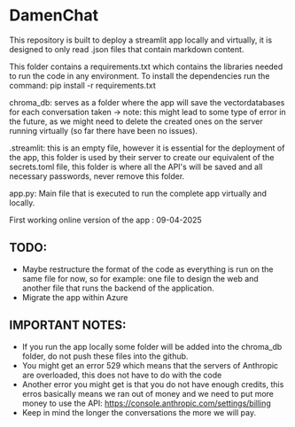 # DamenChat
This repository is built to deploy a streamlit app locally and virtually, it is designed to only read .json files that contain markdown content.

This folder contains a requirements.txt which contains the libraries needed to run the code in any environment. To install the dependencies run the command: pip install -r requirements.txt

chroma_db: serves as a folder where the app will save the vectordatabases for each conversation taken -> note: this might lead to some type of error in the future, as we might need to delete the created ones on the server running virtually (so far there have been no issues).

.streamlit: this is an empty file, however it is essential for the deployment of the app, this folder is used by their server to create our equivalent of the secrets.toml file, this folder is where all the API's will be saved and all necessary passwords, never remove this folder.

app.py: Main file that is executed to run the complete app virtually and locally.


First working online version of the app : 09-04-2025

## TODO:
- Maybe restructure the format of the code as everything is run on the same file for now, so for example: one file to design the web and another file that runs the backend of the application.
- Migrate the app within Azure

## IMPORTANT NOTES:
- If you run the app locally some folder will be added into the chroma_db folder, do not push these files into the github.
- You might get an error 529 which means that the servers of Anthropic are overloaded, this does not have to do with the code
- Another error you might get is that you do not have enough credits, this erros basically means we ran out of money and we need to put more money to use the API: https://console.anthropic.com/settings/billing
- Keep in mind the longer the conversations the more we will pay.


